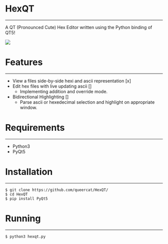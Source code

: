 # HexQT 
-------------
A QT (Pronounced Cute) Hex Editor written using the Python binding of QT5! 

![](https://i.imgur.com/1B6KKaG.png)

# Features
--------------
* View a files side-by-side hexi and ascii representation [x]
* Edit hex files with live updating ascii []
    - Implementing addition and override mode.
* Bidirectional Highlighting []
    - Parse ascii or hexedecimal selection and highlight on appropriate window.

# Requirements
----------------
* Python3
* PyQt5

# Installation
-----------------
`$ git clone https://github.com/queercat/HexQT/`  
`$ cd HexQT`  
`$ pip install PyQt5`  

# Running
-----------------
`$ python3 hexqt.py`